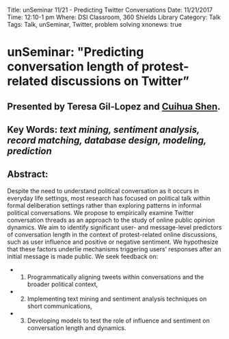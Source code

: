 Title: unSeminar 11/21 - Predicting Twitter Conversations
Date: 11/21/2017
Time: 12:10-1 pm
Where: DSI Classroom, 360 Shields Library
Category: Talk
Tags: Talk, unSeminar, Twitter, problem solving
xnonews: true

# unSeminar: "Predicting conversation length of protest-related discussions on Twitter” 

## Presented by Teresa Gil-Lopez and [Cuihua Shen](http://communication.ucdavis.edu/people/cuishen).

## Key Words: *text mining, sentiment analysis, record matching, database design, modeling, prediction*

## Abstract:
Despite the need to understand political conversation as it occurs in everyday life settings, most research has focused on political talk within formal deliberation settings rather than exploring patterns in informal political conversations. We propose to empirically examine Twitter conversation threads as an approach to the study of online public opinion dynamics. We aim to identify significant user- and message-level predictors of conversation length in the context of protest-related online discussions, such as user influence and positive or negative sentiment. We hypothesize that these factors underlie mechanisms triggering users’ responses after an initial message is made public. We seek feedback on: 
* 1) Programmatically aligning tweets within conversations and the broader political context, 
* 2) Implementing text mining and sentiment analysis techniques on short communications,  
* 3) Developing models to test the role of influence and sentiment on conversation length and dynamics. 





